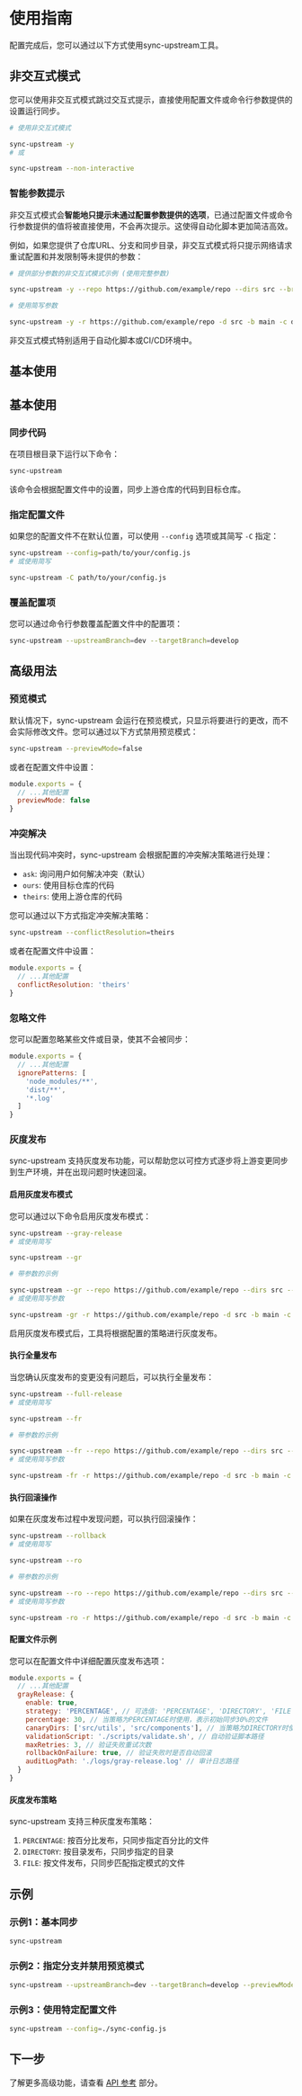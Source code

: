# 使用指南

配置完成后，您可以通过以下方式使用sync-upstream工具。

## 非交互式模式

您可以使用非交互式模式跳过交互式提示，直接使用配置文件或命令行参数提供的设置运行同步。

```bash
# 使用非交互式模式

sync-upstream -y
# 或

sync-upstream --non-interactive
```

### 智能参数提示

非交互式模式会**智能地只提示未通过配置参数提供的选项**，已通过配置文件或命令行参数提供的值将被直接使用，不会再次提示。这使得自动化脚本更加简洁高效。

例如，如果您提供了仓库URL、分支和同步目录，非交互式模式将只提示网络请求重试配置和并发限制等未提供的参数：

```bash
# 提供部分参数的非交互式模式示例 (使用完整参数)

sync-upstream -y --repo https://github.com/example/repo --dirs src --branch main --company-branch develop

# 使用简写参数

sync-upstream -y -r https://github.com/example/repo -d src -b main -c develop
```

非交互式模式特别适用于自动化脚本或CI/CD环境中。

## 基本使用

## 基本使用

### 同步代码

在项目根目录下运行以下命令：

```bash
sync-upstream
```

该命令会根据配置文件中的设置，同步上游仓库的代码到目标仓库。

### 指定配置文件

如果您的配置文件不在默认位置，可以使用 `--config` 选项或其简写 `-C` 指定：

```bash
sync-upstream --config=path/to/your/config.js
# 或使用简写

sync-upstream -C path/to/your/config.js
```

### 覆盖配置项

您可以通过命令行参数覆盖配置文件中的配置项：

```bash
sync-upstream --upstreamBranch=dev --targetBranch=develop
```

## 高级用法

### 预览模式

默认情况下，sync-upstream 会运行在预览模式，只显示将要进行的更改，而不会实际修改文件。您可以通过以下方式禁用预览模式：

```bash
sync-upstream --previewMode=false
```

或者在配置文件中设置：

```javascript
module.exports = {
  // ...其他配置
  previewMode: false
}
```

### 冲突解决

当出现代码冲突时，sync-upstream 会根据配置的冲突解决策略进行处理：

- `ask`: 询问用户如何解决冲突（默认）
- `ours`: 使用目标仓库的代码
- `theirs`: 使用上游仓库的代码

您可以通过以下方式指定冲突解决策略：

```bash
sync-upstream --conflictResolution=theirs
```

或者在配置文件中设置：

```javascript
module.exports = {
  // ...其他配置
  conflictResolution: 'theirs'
}
```

### 忽略文件

您可以配置忽略某些文件或目录，使其不会被同步：

```javascript
module.exports = {
  // ...其他配置
  ignorePatterns: [
    'node_modules/**',
    'dist/**',
    '*.log'
  ]
}
```

### 灰度发布

sync-upstream 支持灰度发布功能，可以帮助您以可控方式逐步将上游变更同步到生产环境，并在出现问题时快速回滚。

#### 启用灰度发布模式

您可以通过以下命令启用灰度发布模式：

```bash
sync-upstream --gray-release
# 或使用简写

sync-upstream --gr

# 带参数的示例

sync-upstream --gr --repo https://github.com/example/repo --dirs src --branch main --company-branch company/gray
# 或使用简写参数

sync-upstream -gr -r https://github.com/example/repo -d src -b main -c company/gray
```

启用灰度发布模式后，工具将根据配置的策略进行灰度发布。

#### 执行全量发布

当您确认灰度发布的变更没有问题后，可以执行全量发布：

```bash
sync-upstream --full-release
# 或使用简写

sync-upstream --fr

# 带参数的示例

sync-upstream --fr --repo https://github.com/example/repo --dirs src --branch main --company-branch company/release
# 或使用简写参数

sync-upstream -fr -r https://github.com/example/repo -d src -b main -c company/release
```

#### 执行回滚操作

如果在灰度发布过程中发现问题，可以执行回滚操作：

```bash
sync-upstream --rollback
# 或使用简写

sync-upstream --ro

# 带参数的示例

sync-upstream --ro --repo https://github.com/example/repo --dirs src --branch main --company-branch company/rollback
# 或使用简写参数

sync-upstream -ro -r https://github.com/example/repo -d src -b main -c company/rollback
```

#### 配置文件示例

您可以在配置文件中详细配置灰度发布选项：

```javascript
module.exports = {
  // ...其他配置
  grayRelease: {
    enable: true,
    strategy: 'PERCENTAGE', // 可选值: 'PERCENTAGE', 'DIRECTORY', 'FILE'
    percentage: 30, // 当策略为PERCENTAGE时使用，表示初始同步30%的文件
    canaryDirs: ['src/utils', 'src/components'], // 当策略为DIRECTORY时使用，指定金丝雀目录
    validationScript: './scripts/validate.sh', // 自动验证脚本路径
    maxRetries: 3, // 验证失败重试次数
    rollbackOnFailure: true, // 验证失败时是否自动回滚
    auditLogPath: './logs/gray-release.log' // 审计日志路径
  }
}
```

#### 灰度发布策略

sync-upstream 支持三种灰度发布策略：

1. `PERCENTAGE`: 按百分比发布，只同步指定百分比的文件
2. `DIRECTORY`: 按目录发布，只同步指定的目录
3. `FILE`: 按文件发布，只同步匹配指定模式的文件

## 示例

### 示例1：基本同步

```bash
sync-upstream
```

### 示例2：指定分支并禁用预览模式

```bash
sync-upstream --upstreamBranch=dev --targetBranch=develop --previewMode=false
```

### 示例3：使用特定配置文件

```bash
sync-upstream --config=./sync-config.js
```

## 下一步

了解更多高级功能，请查看 [API 参考](/reference/api) 部分。
